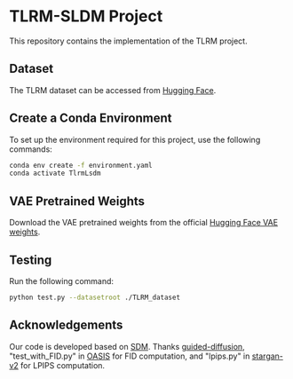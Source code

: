 # TLRM-SLDM Project

This repository contains the implementation of the TLRM project. 

## Dataset

The TLRM dataset can be accessed from [Hugging Face](https://huggingface.co/datasets/Rane7/TLRM_Dataset).

## Create a Conda Environment

To set up the environment required for this project, use the following commands:

```bash
conda env create -f environment.yaml
conda activate TlrmLsdm
```

## VAE Pretrained Weights

Download the VAE pretrained weights from the official [Hugging Face VAE weights](https://huggingface.co/sd-vae-ft-mse).

## Testing

Run the following command:

```bash
python test.py --datasetroot ./TLRM_dataset
```
## Acknowledgements

Our code is developed based on [SDM](https://github.com/WeilunWang/semantic-diffusion-model). Thanks [guided-diffusion](https://github.com/openai/guided-diffusion), "test_with_FID.py" in [OASIS](https://github.com/boschresearch/OASIS) for FID computation, and "lpips.py" in [stargan-v2](https://github.com/clovaai/stargan-v2) for LPIPS computation.


